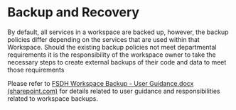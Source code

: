 # Backup and Recovery 

By default, all services in a workspace are backed up, however, the backup policies differ depending on the services that are used within that Workspace. Should the existing backup policies not meet departmental requirements it is the responsibility of the workspace owner to take the necessary steps to create external backups of their code and data to meet those requirements 

Please refer to [FSDH Workspace Backup - User Guidance.docx (sharepoint.com)](https://163gc.sharepoint.com/:w:/r/sites/ScienceProgram/_layouts/15/Doc.aspx?sourcedoc=%7B2375C215-C1F2-4796-A942-D9EFAE6F2101%7D&file=FSDH%20Workspace%20Backup%20-%20User%20Guidance.docx&wdOrigin=TEAMS-MAGLEV.p2p_ns.rwc&action=default&mobileredirect=true) for details related to user guidance and responsibilities related to workspace backups. 